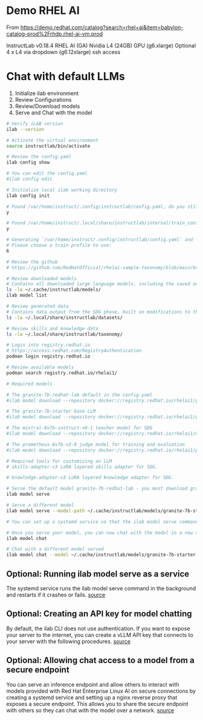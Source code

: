 # Demo RHEL AI

From https://demo.redhat.com/catalog?search=rhel+ai&item=babylon-catalog-prod%2Frhdp.rhel-ai-vm.prod

InstructLab v0.18.4
RHEL AI (GA)
Nvidia L4 (24GB) GPU (g6.xlarge)
Optional 4 x L4 via dropdown (g6.12xlarge)
ssh access

# Chat with default LLMs
1. Initialize ilab environment
1. Review Configurations
1. Review/Download models
1. Serve and Chat with the model

```sh
# Verify iLAB version
ilab --version

# Activate the virtual environment
source instructlab/bin/activate

# Review the config.yaml
ilab config show

# You can edit the config.yaml
#ilab config edit

# Initialize local ilab working directory
ilab config init

# Found /var/home/instruct/.config/instructlab/config.yaml, do you still want to continue? [y/N]:
y

# Found /var/home/instruct/.local/share/instructlab/internal/train_configuration/profiles, do you also want to reset existing profiles? [y/N]: 
y

# Generating `/var/home/instruct/.config/instructlab/config.yaml` and `/var/home/instruct/.local/share/instructlab/internal/train_configuration/profiles`...
# Please choose a train profile to use:
6

# Review the github 
# https://github.com/RedHatOfficial/rhelai-sample-taxonomy/blob/main/knowledge/science/astronomy/constellations/phoenix/qna.yaml

# Review downloaded models
# Contains all downloaded large language models, including the saved output of ones you generate with RHEL AI.
ls -la ~/.cache/instructlab/models/
ilab model list

# Review generated data
# Contains data output from the SDG phase, built on modifications to the taxonomy repository.
ls -la ~/.local/share/instructlab/datasets/

# Review skills and knowledge data
ls -la ~/.local/share/instructlab/taxonomy/

# Login into registry.redhat.io
# https://access.redhat.com/RegistryAuthentication
podman login registry.redhat.io

# Review available models
podman search registry.redhat.io/rhelai1/

# Required models

# The granite-7b-redhat-lab default in the config.yaml
#ilab model download --repository docker://registry.redhat.io/rhelai1/granite-7b-redhat-lab --release latest

# The granite-7b-starter base LLM
#ilab model download --repository docker://registry.redhat.io/rhelai1/granite-7b-starter --release latest

# The mixtral-8x7b-instruct-v0-1 teacher model for SDG
#ilab model download --repository docker://registry.redhat.io/rhelai1/mixtral-8x7b-instruct-v0-1 --release latest

# The prometheus-8x7b-v2-0 judge model for training and evaluation
#ilab model download --repository docker://registry.redhat.io/rhelai1/prometheus-8x7b-v2-0 --release latest

# Required tools for customizing an LLM
# skills-adapter-v3 LoRA layered skills adapter for SDG.

# knowledge-adapter-v3 LoRA layered knowledge adapter for SDG.

# Serve the default model granite-7b-redhat-lab - you must download granite-7b-redhat-lab
ilab model serve

# Serve a different model
ilab model serve --model-path ~/.cache/instructlab/models/granite-7b-starter/

# You can set up a systemd service so that the ilab model serve command runs as a running service. The systemd service runs the ilab model serve command in the background and restarts if it crashes or fails. You can configure the service to start upon system boot.

# Once you serve your model, you can now chat with the model in a new terminal - default expects granite-7b-redhat-lab
ilab model chat

# Chat with a different model served
ilab model chat --model ~/.cache/instructlab/models/granite-7b-starter
```

## Optional: Running ilab model serve as a service 

The systemd service runs the ilab model serve command in the background and restarts if it crashes or fails. [source](https://docs.redhat.com/en/documentation/red_hat_enterprise_linux_ai/1.1/html/building_your_rhel_ai_environment/serving_and_chatting#creating_systemd_serving)

## Optional: Creating an API key for model chatting 

By default, the ilab CLI does not use authentication. If you want to expose your server to the internet, you can create a vLLM API key that connects to your server with the following procedures. [source](https://docs.redhat.com/en/documentation/red_hat_enterprise_linux_ai/1.1/html/building_your_rhel_ai_environment/serving_and_chatting#creating_api_key)

## Optional: Allowing chat access to a model from a secure endpoint 

You can serve an inference endpoint and allow others to interact with models provided with Red Hat Enterprise Linux AI on secure connections by creating a systemd service and setting up a nginx reverse proxy that exposes a secure endpoint. This allows you to share the secure endpoint with others so they can chat with the model over a network. [source](https://docs.redhat.com/en/documentation/red_hat_enterprise_linux_ai/1.1/html/building_your_rhel_ai_environment/serving_and_chatting#creating_secure_endpoint)
